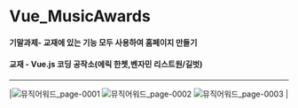 # Vue_MusicAwards
<h4>기말과제- 교재에 있는 기능 모두 사용하여 홈페이지 만들기</h4>
<h4>교재 - Vue.js 코딩 공작소(에릭 한쳇,벤자민 리스트원/길벗)</h4>
<hr>

|![뮤직어워드_page-0001](https://user-images.githubusercontent.com/103156290/210203239-0435f991-a9f8-47b5-a55e-11efa4ad1f93.jpg)
![뮤직어워드_page-0002](https://user-images.githubusercontent.com/103156290/210203243-12a60c67-0603-4565-8695-4fe10c41ca77.jpg)
![뮤직어워드_page-0003](https://user-images.githubusercontent.com/103156290/210203249-5b4575c0-30ab-41ea-a113-bb715cc16013.jpg)
|

